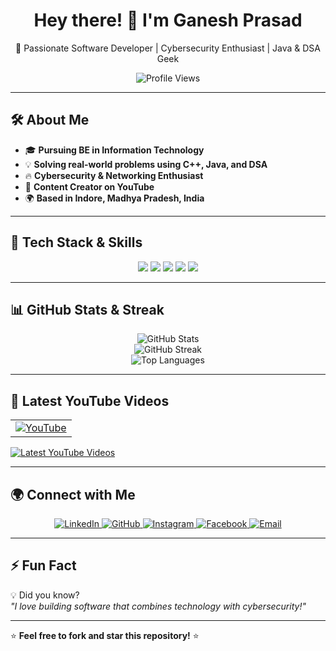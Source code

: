<h1 align="center"> 
  Hey there! 👋 I'm Ganesh Prasad 
</h1>

<p align="center">
  🚀 Passionate Software Developer | Cybersecurity Enthusiast | Java & DSA Geek
</p>

<p align="center">
  <img src="https://komarev.com/ghpvc/?username=ganesh2394&label=Profile%20Views&color=blue&style=flat" alt="Profile Views" />
</p>

---

## 🛠️ About Me
- 🎓 **Pursuing BE in Information Technology**  
- 💡 **Solving real-world problems using C++, Java, and DSA**  
- 🔥 **Cybersecurity & Networking Enthusiast**  
- 🎥 **Content Creator on YouTube**  
- 🌍 **Based in Indore, Madhya Pradesh, India**  

---

## 🚀 Tech Stack & Skills  
<p align="center">
  <img src="https://img.shields.io/badge/C++-blue.svg?style=flat&logo=c%2B%2B" />
  <img src="https://img.shields.io/badge/Java-%23ED8B00.svg?style=flat&logo=openjdk&logoColor=white" />
  <img src="https://img.shields.io/badge/DSA-Data_Structures-red.svg?style=flat&logo=codeforces" />
  <img src="https://img.shields.io/badge/MySQL-Database-orange.svg?style=flat&logo=mysql" />
  <img src="https://img.shields.io/badge/GitHub-%23121011.svg?style=flat&logo=github&logoColor=white" />
</p>

---

## 📊 GitHub Stats & Streak  
<p align="center">
  <img src="https://github-readme-stats.vercel.app/api?username=ganesh2394&show_icons=true&theme=tokyonight" alt="GitHub Stats" />
  <br>
  <img src="https://github-readme-streak-stats.herokuapp.com/?user=ganesh2394&theme=tokyonight" alt="GitHub Streak" />
  <br>
  <img src="https://github-readme-stats.vercel.app/api/top-langs/?username=ganesh2394&layout=compact&theme=tokyonight" alt="Top Languages" />
</p>

---

## 🎥 Latest YouTube Videos  
<!-- YouTube videos auto-updated -->
<table>
  <tr>
    <td>
      <a href="https://www.youtube.com/channel/UC_GZnzpYXeP24lP1b_sgPug">
        <img src="https://img.shields.io/badge/YouTube-Subscribe-red?logo=youtube" alt="YouTube" />
      </a>
    </td>
  </tr>
</table>

[![Latest YouTube Videos](https://github-readme-youtube-latest-video.vercel.app/api?channel_id=UC_GZnzpYXeP24lP1b_sgPug&layout=default&theme=dark)](https://youtu.be/BJ9-2YbsEas)

---

## 🌍 Connect with Me  
<p align="center">
  <a href="https://www.linkedin.com/in/ganesh-prasad09">
    <img src="https://img.shields.io/badge/LinkedIn-blue?logo=linkedin&logoColor=white" alt="LinkedIn" />
  </a>
  <a href="https://github.com/ganeshprasad09">
    <img src="https://img.shields.io/badge/GitHub-black?logo=github&logoColor=white" alt="GitHub" />
  </a>
  <a href="https://www.instagram.com/_ganesh_p09/">
    <img src="https://img.shields.io/badge/Instagram-pink?logo=instagram&logoColor=white" alt="Instagram" />
  </a>
  <a href="https://www.facebook.com/profile.php?id=100063476495599">
    <img src="https://img.shields.io/badge/Facebook-blue?logo=facebook&logoColor=white" alt="Facebook" />
  </a>
  <a href="mailto:your-email@example.com">
    <img src="https://img.shields.io/badge/Email-DarkGreen?logo=gmail&logoColor=white" alt="Email" />
  </a>
</p>

---

## ⚡ Fun Fact  
💡 Did you know?  
*"I love building software that combines technology with cybersecurity!"*  

---

⭐ **Feel free to fork and star this repository!** ⭐  
